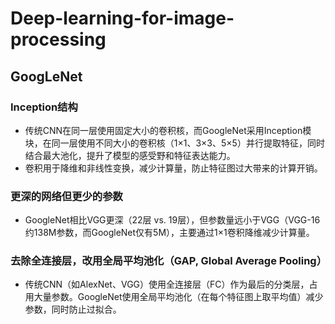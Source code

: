 # Deep-learning-for-image-processing
## GoogLeNet
### Inception结构
- 传统CNN在同一层使用固定大小的卷积核，而GoogleNet采用Inception模块，在同一层使用不同大小的卷积核（1×1、3×3、5×5）并行提取特征，同时结合最大池化，提升了模型的感受野和特征表达能力。
- 卷积用于降维和非线性变换，减少计算量，防止特征图过大带来的计算开销。

### 更深的网络但更少的参数

- GoogleNet相比VGG更深（22层 vs. 19层），但参数量远小于VGG（VGG-16约138M参数，而GoogleNet仅有5M），主要通过1×1卷积降维减少计算量。

### 去除全连接层，改用全局平均池化（GAP, Global Average Pooling）

- 传统CNN（如AlexNet、VGG）使用全连接层（FC）作为最后的分类层，占用大量参数。GoogleNet使用全局平均池化（在每个特征图上取平均值）减少参数，同时防止过拟合。
 
